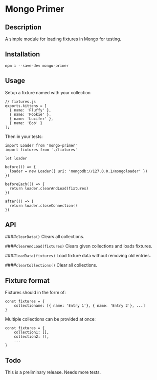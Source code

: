 # Mongo Primer

## Description
A simple  module for loading fixtures in Mongo for testing.

## Installation

    npm i --save-dev mongo-primer

## Usage

Setup a fixture named with your collection


    // fixtures.js
    exports.kittens = [
      { name: 'Fluffy' },
      { name: 'Pookie' },
      { name: 'Lucifer' },
      { name: 'Bob' }
    ];

Then in your tests:

    import Loader from 'mongo-primer'
    import fixtures from './fixtures'
    
    let loader

    before(() => {
      loader = new Loader({ uri: 'mongodb://127.0.0.1/mongoloader' })
    })

    beforeEach(() => {
      return loader.clearAndLoad(fixtures)
    })

    after(() => {
      return loader.closeConnection()
    })


## API

####`clearData()`
Clears all collections.

####`clearAndLoad(fixtures)`
Clears given collections and loads fixtures.

####`loadData(fixtures)`
Load fixture data without removing old entries.

####`clearCollections()`
Clear all collections.

## Fixture format

Fixtures should in the form of:
    
    const fixtures = {
        collectioname: [{ name: 'Entry 1'}, { name: 'Entry 2'}, ...]
    }

Multiple collections can be provided at once:

    const fixtures = {
        collection1: [],
        collection2: [],
        ...
    }

## Todo
This is a preliminary release. Needs more tests.
